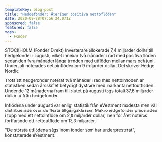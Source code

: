 ```yaml
---
templateKey: blog-post
title: "Hedgefonder: Återigen positiva nettoflöden"
date: 2020-09-28T07:56:24.071Z
sponsored: false
featured: false
tags:
  - Fonder
---
```

STOCKHOLM (Fonder Direkt) Investerare allokerade 7,4 miljarder dollar till hedgefonder i augusti, vilket innebar två månader i rad med positiva flöden sedan den fyra månader långa trenden med utflöden mellan mars och juni. Under juli noterades nettoinflöden om 9 miljarder dollar. Det skriver Hedge Nordic.

Trots att hedgefonder noterat två månader i rad med nettoinflöden är statistiken sedan årsskiftet betydligt dystrare med markanta nettoutflöden. Under de 12 månaderna fram till slutet på augusti togs totalt 37,6 miljarder dollar ut från hedgefonder.

Inflödena under augusti var enligt statistik från eVestment modesta men väl distribuerade över de flesta tillgångsklasser. Makrohedgefonder placerades i topp med ett nettoinflöde om 2,8 miljarder dollar, men för året noteras fortfarande ett nettoutflöde om 13,3 miljarder.

"De största utflödena sågs inom fonder som har underpresterat", konstaterade eVestment.